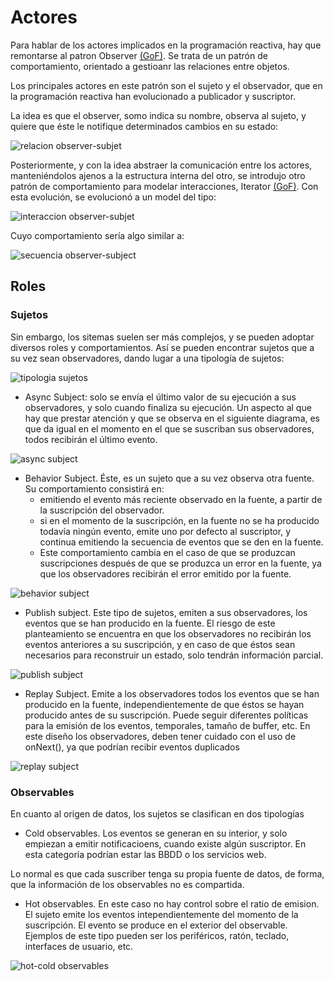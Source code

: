 # Actores

Para hablar de los actores implicados en la programación reactiva, hay que remontarse al patron Observer [(GoF)](https://en.wikipedia.org/wiki/Observer_pattern). Se trata de un patrón de comportamiento, orientado a gestioanr las relaciones entre objetos.

Los principales actores en este patrón son el sujeto y el observador, que en la programación reactiva han evolucionado a publicador y suscriptor.

La idea es que el observer, somo indica su nombre, observa al sujeto, y quiere que éste le notifique determinados cambios en su estado:

![relacion observer-subjet](./imagenes/observer-subject.png)

Posteriormente, y con la idea abstraer la comunicación entre los actores, manteniéndolos ajenos a la estructura interna del otro, se introdujo otro patrón de comportamiento para modelar interacciones, Iterator  [(GoF)](https://es.wikipedia.org/wiki/Iterador_(patr%C3%B3n_de_dise%C3%B1o)). Con esta evolución, se evolucionó a un model del tipo:

![interaccion observer-subjet](./imagenes/oberver-iterator.png)

Cuyo comportamiento sería algo similar a:

![secuencia observer-subject](./imagenes/observer-iterator-secuence.png)

## Roles

### Sujetos

Sin embargo, los sitemas suelen ser más complejos, y se pueden adoptar diversos roles y comportamientos. Así se pueden encontrar sujetos que a su vez sean observadores, dando lugar a una tipología de sujetos:

![tipologia sujetos](imagenes/sujetos-tipologia.png)

* Async Subject: solo se envía el último valor de su ejecución a sus observadores, y solo cuando finaliza su ejecución. Un aspecto al que hay que prestar atención y que se observa en el siguiente diagrama, es que da igual en el momento en el que se suscriban sus observadores, todos recibirán el último evento.

![async subject](./imagenes/S.AsyncSubject.e.png)

* Behavior Subject. Éste, es un sujeto que a su vez observa otra fuente. Su comportamiento consistirá en:
  * emitiendo el evento más reciente observado en la fuente, a partir de la suscripción del observador.
  * si en el momento de la suscripción, en la fuente no se ha producido todavía ningún evento, emite uno por defecto al suscriptor, y continua emitiendo la secuencia de eventos que se den en la fuente.
  * Este comportamiento cambia en el caso de que se produzcan suscripciones después de que se produzca un error en la fuente, ya que los observadores recibirán el error emitido por la fuente.

![behavior subject](./imagenes/BehaviorSubject.png)

* Publish subject. Este tipo de sujetos, emiten a sus observadores, los eventos que se han producido en la fuente. El riesgo de este planteamiento se encuentra en que los observadores no recibirán los eventos anteriores a su suscripción, y en caso de que éstos sean necesarios para reconstruir un estado, solo tendrán información parcial.

![publish subject](./imagenes/PublishSubject.png)

* Replay Subject. Emite a los observadores todos los eventos que se han producido en la fuente, independientemente de que éstos se hayan producido antes de su suscripción. Puede seguir diferentes políticas para la emisión de los eventos, temporales, tamaño de buffer, etc. En este diseño los observadores, deben tener cuidado con el uso de onNext(), ya que podrían recibir eventos duplicados

![replay subject](./imagenes/ReplaySubject.png)

### Observables

En cuanto al origen de datos, los sujetos se clasifican en dos tipologías

* Cold observables. Los eventos se generan en su interior, y solo empiezan a emitir notificacioens, cuando existe algún suscriptor. En esta categoría podrían estar las BBDD o los servicios web.

Lo normal es que cada suscriber tenga su propia fuente de datos, de forma, que la información de los observables no es compartida.

* Hot observables. En este caso no hay control sobre el ratio de emision. El sujeto emite los eventos intependientemente del momento de la suscripción. El evento se produce en el exterior del observable. Ejemplos de este tipo pueden ser los periféricos, ratón, teclado, interfaces de usuario, etc.

![hot-cold observables](./images/../imagenes/hot-cold.png)